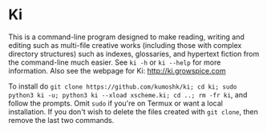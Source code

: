 # Ki
This is a command-line program designed to make reading, writing and editing such as multi-file creative works (including those with complex directory structures) such as indexes, glossaries, and hypertext fiction from the command-line much easier. See `ki -h` or `ki --help` for more information. Also see the webpage for Ki: http://ki.growspice.com

To install do `git clone https://github.com/kumoshk/ki; cd ki; sudo python3 ki -u; python3 ki --xload xscheme.ki; cd ..; rm -fr ki`, and follow the prompts. Omit `sudo` if you're on Termux or want a local installation. If you don't wish to delete the files created with `git clone`, then remove the last two commands.
